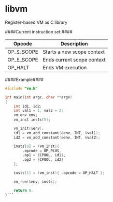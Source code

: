 # libvm
Register-based VM as C library


####Current instruction set:####

| Opcode  | Description |
| ------------- | ------------- |
| OP_S_SCOPE | Starts a new scope context |
| OP_E_SCOPE | Ends current scope context |
| OP_HALT | Ends VM execution |

####Example####

```c
#include "vm.h"

int main(int argc, char **argv)
{
	int id1, id2;
	int val1 = 1, val2 = 2;
	vm_env env;
	vm_inst insts[5];

	vm_init(&env);
	id1 = vm_add_constant(&env, INT, &val1);
	id2 = vm_add_constant(&env, INT, &val2);

	insts[0] = (vm_inst){
		.opcode = OP_PLUS,
		.op1 = {CPOOL, id1},
		.op2 = {CPOOL, id2}
	};

	insts[1] = (vm_inst){ .opcode = OP_HALT };

	vm_run(&env, insts);

	return 0;
}```
